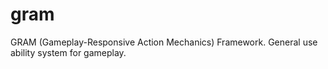 # gram
GRAM (Gameplay-Responsive Action Mechanics) Framework. General use ability system for gameplay.
